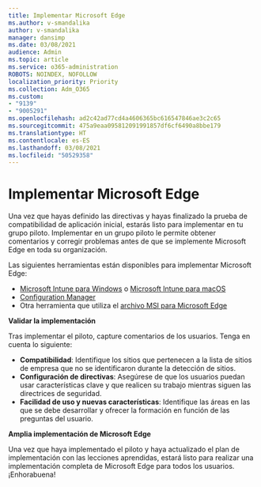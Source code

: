 ```yaml
---
title: Implementar Microsoft Edge
ms.author: v-smandalika
author: v-smandalika
manager: dansimp
ms.date: 03/08/2021
audience: Admin
ms.topic: article
ms.service: o365-administration
ROBOTS: NOINDEX, NOFOLLOW
localization_priority: Priority
ms.collection: Adm_O365
ms.custom:
- "9139"
- "9005291"
ms.openlocfilehash: ad2c42ad77cd4a4606365bc616547846ae3c2c65
ms.sourcegitcommit: 475a9eaa095812091991857df6cf6490a8bbe179
ms.translationtype: HT
ms.contentlocale: es-ES
ms.lasthandoff: 03/08/2021
ms.locfileid: "50529358"
---
```

# <a name="deploy-microsoft-edge"></a>Implementar Microsoft Edge

Una vez que hayas definido las directivas y hayas finalizado la prueba de compatibilidad de aplicación inicial, estarás listo para implementar en tu grupo piloto. Implementar en un grupo piloto le permite obtener comentarios y corregir problemas antes de que se implemente Microsoft Edge en toda su organización.

Las siguientes herramientas están disponibles para implementar Microsoft Edge:

- [Microsoft Intune para Windows](https://docs.microsoft.com/mem/intune/apps/apps-windows-edge) o [Microsoft Intune para macOS](https://docs.microsoft.com/mem/intune/apps/apps-edge-macos)
- [Configuration Manager](https://docs.microsoft.com/DeployEdge/deploy-edge-with-configuration-manager)
- Otra herramienta que utiliza el [archivo MSI para Microsoft Edge](https://www.microsoft.com/edge/business/download) 

**Validar la implementación**

Tras implementar el piloto, capture comentarios de los usuarios. Tenga en cuenta lo siguiente:
- **Compatibilidad**: Identifique los sitios que pertenecen a la lista de sitios de empresa que no se identificaron durante la detección de sitios.
- **Configuración de directivas**: Asegúrese de que los usuarios puedan usar características clave y que realicen su trabajo mientras siguen las directrices de seguridad.
- **Facilidad de uso y nuevas características**: Identifique las áreas en las que se debe desarrollar y ofrecer la formación en función de las preguntas del usuario.

**Amplia implementación de Microsoft Edge**

Una vez que haya implementado el piloto y haya actualizado el plan de implementación con las lecciones aprendidas, estará listo para realizar una implementación completa de Microsoft Edge para todos los usuarios. ¡Enhorabuena!

